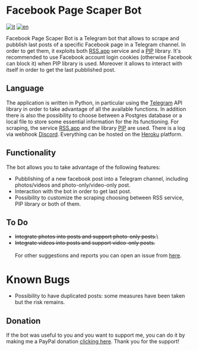 # Facebook Page Scaper Bot
[![it](https://img.shields.io/badge/lang-it-green.svg)](https://github.com/giacar/telegram-channel-bot/blob/main/README.md)
[![en](https://img.shields.io/badge/lang-en-red.svg)](https://github.com/giacar/telegram-channel-bot/blob/main/README.en.md)

Facebook Page Scaper Bot is a Telegram bot that allows to scrape and pubblish last posts of a specific Facebook page in a Telegram channel. In order to get them, it exploits both [RSS.app](https://www.rss.app) service and a [PIP](https://pypi.org/project/facebook-scraper) library. It's recommended to use Facebook account login cookies (otherwise Facebook can block it) when PIP library is used. Moreover it allows to interact with itself in order to get the last pubblished post.

## Language
The application is written in Python, in particular using the [Telegram](https://python-telegram-bot.readthedocs.io) API library in order to take advantage of all the available functions. In addition there is also the possibility to choose between a Postgres database or a local file to store some essential information for the its functioning. For scraping, the service [RSS.app](https://www.rss.app) and the library [PIP](https://pypi.org/project/facebook-scraper) are used. There is a log via webhook [Discord](https://pypi.org/project/discord-webhook). Everything can be hosted on the [Heroku](https://www.heroku.com) platform.

## Functionality
The bot allows you to take advantage of the following features:
* Pubblishing of a new facebook post into a Telegram channel, including photos/videos and photo-only/video-only post.
* Interaction with the bot in order to get last post.
* Possibility to customize the scraping choosing between RSS service, PIP library or both of them. 

## To Do
* ~~Integrate photos into posts and support photo-only posts.~~\
* ~~Integrate videos into posts and support video-only posts.~~\
\
For other suggestions and reports you can open an issue from [here](https://github.com/giacar/telegram-channel-bot/issues).

# Known Bugs
* Possibility to have duplicated posts: some measures have been taken but the risk remains.

## Donation
If the bot was useful to you and you want to support me, you can do it by making me a PayPal donation [clicking here](https://www.paypal.me/gianmarcocariggi). Thank you for the support!
